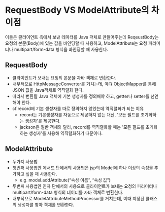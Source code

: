 # RequestBody VS ModelAttribute의 차이점
이들은 클라이언트 측에서 보낸 데이터를 Java 객체로 만들어주는데 ReqeustBody는 요청의 본문(Body)에 있는 값을 바인딩할 때 사용하고, ModelAttribute는 요청 파라미터나 multipart/form-data 형식을 바인딩할 때 사용한다.

## RequestBody
- 클라이언트가 보내는 요청의 본문을 자바 객체로 변환한다.
- 내부적으로 HttpMessageConverter를 거치는데, 이떄 ObjectMapper를 통해 JSON 값을 Java객체로 역직렬화 한다.
- 따라서 변환될 Java 객체에 기본 생성자를 정의해야 하고, getter나 setter를 선언해야 한다.
- cf.record에 기본 생성자를 따로 정의하지 않았는데 역직렬화가 되는 이유
    - record는 기본생성자를 자동으로 제공하지 않는 대신, '모든 필드를 초기화하는 생성자'를 제공한다.
    - jackson은 일반 객체와 달리, record를 역직렬화할 때는 '모든 필드를 초기화하는 생성자'를 사용해 역직렬화하기 때문이다.

## ModelAttribute
- 두가지 사용법
- 첫번째 사용법인 메서드 단에서의 사용법은 jsp의 Model에 하나 이상의 속성을 추가하고 싶을 때 사용한다.
    - e.g. model.addAttribute(“속성 이름”, “속성 값”)
- 두번째 사용법인 인자 단에서의 사용으로 클라이언트가 보내는 요청의 파라미터나 multipart/form-data 형식의 데이터를 자바 객체로 변환한다.
- 내부적으로 ModelAttributeMethodProcessor를 거치는데, 이때 지정된 클래스의 생성자를 찾아 객체롤 변환한다.